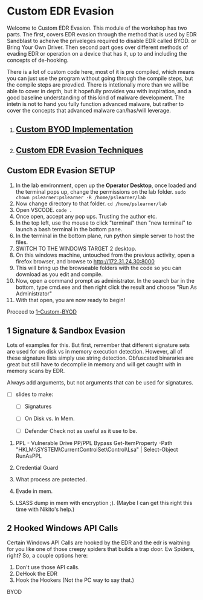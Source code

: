 # Custom EDR Evasion

Welcome to Custom EDR Evasion. This module of the workshop has two parts. The first, covers EDR evasion through the method that is used by EDR Sandblast to acheive the priveleges required to disable EDR called BYOD. or Bring Your Own Driver.  Then second part goes over different methods of evading EDR or operation on a device that has it, up to and including the concepts of de-hooking.

There is a lot of custom code here, most of it is pre compiled, which means you can just use the program without going through the compile steps, but the compile steps are provdied.  There is intetionally more than we will be able to cover in depth, but it hopefully provides you with inspiration, and a good baseline understanding of this kind of malware development.  The intetn is not to hand you fully function advanced malware, but rather to cover the concepts that advanced malware can/has/will leverage. 

1. ## [Custom BYOD Implementation](./1-Custom-BYOD/README.md)
2. ## [Custom EDR Evasion Techniques](./2-Custom-API/README.md)



## Custom EDR Evasion SETUP

1. In the lab environment, open up the **Operator Desktop**, once loaded and the terminal pops up, change the permissions on the lab folder.
`sudo chown pslearner:pslearner -R /home/pslearner/lab`
2. Now change directory to that folder.
`cd /home/pslearner/lab`
3. Open VSCODE.
`code .`
5. Once open, accept any pop ups. Trusting the author etc.
6. In the top left, use the mouse to click "terminal" then "new terminal" to launch a bash terminal in the bottom pane.
7. In the terminal in the bottom plane, run python simple server to host the files.
8. SWITCH TO THE WINDOWS TARGET 2 desktop.
9. On this windows machine, untouched from the previous activity, open a firefox browser, and browse to http://172.31.24.30:8000
10. This will bring up the browseable folders with the code so you can download as you edit and compile.
11. Now, open a command prompt as administrator.  In the search bar in the bottom, type cmd.exe and then right click the result and choose "Run As Administrator"
12. With that open, you are now ready to begin! 

Proceed to [1-Custom-BYOD](./1-Custom-BYOD/README.md)



## 1 Signature & Sandbox Evasion
Lots of examples for this. But first, remember that different signature sets are used for on disk vs in memory execution detection.  However, all of these signature lists simply use string detection. Obfuscated binararies are great but still have to decomplie in memory and will get caught with in memory scans by EDR.

Always add arguments, but not arguments that can be used for signatures.

- [ ] slides to make:
    - [ ] Signatures
    - [ ] On Disk vs. In Mem.
    - [ ] Defender Check not as useful as it use to be.


1. PPL - Vulnerable Drive PP/PPL Bypass
Get-ItemProperty -Path "HKLM:\SYSTEM\CurrentControlSet\Control\Lsa" | Select-Object RunAsPPL

2. Credential Guard
3. What process are protected.

2. Evade in mem.
3. LSASS dump in mem with encryption ;). (Maybe I can get this right this time with Nikito's help.)


## 2 Hooked Windows API Calls
Certain Windows API Calls are hooked by the EDR and the edr is waitning for you like one of those creepy spiders that builds a trap door.  Ew Spiders, right? So, a couple options here:

1. Don't use those API calls.
2. DeHook the EDR
3. Hook the Hookers (Not the PC way to say that.)


BYOD



